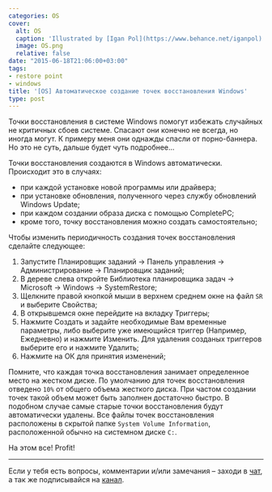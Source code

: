 ```yaml
---
categories: OS
cover:
  alt: OS
  caption: 'Illustrated by [Igan Pol](https://www.behance.net/iganpol)'
  image: OS.png
  relative: false
date: "2015-06-18T21:06:00+03:00"
tags:
- restore point
- windows
title: '[OS] Автоматическое создание точек восстановления Windows'
type: post
---
```



Точки восстановления в системе Windows помогут избежать случайных не критичных сбоев системе. Спасают они конечно не всегда, но иногда могут. К примеру меня они однажды спасли от порно-баннера. Но это не суть, дальше будет чуть подробнее...

Точки восстановления создаются в Windows автоматически. Происходит это в случаях:

- при каждой установке новой программы или драйвера;
- при установке обновления, полученного через службу обновлений Windows Update;
- при каждом создании образа диска с помощью CompletePC;
- кроме того, точку восстановления можно создать самостоятельно;

Чтобы изменить периодичность создания точек восстановления сделайте следующее:

1. Запустите Планировщик заданий -> Панель управления -> Администрирование -> Планировщик заданий;
2. В дереве слева откройте Библиотека планировщика задач -> Microsoft -> Windows -> SystemRestore;
3. Щелкните правой кнопкой мыши в верхнем среднем окне на файл `SR` и выберите Свойства;
4. В открывшемся окне перейдите на вкладку Триггеры;
5. Нажмите Создать и задайте необходимые Вам временные параметры, либо выберите уже имеющийся триггер (Например, Ежедневно) и нажмите Изменить. Для удаления созданых триггеров выберите его и нажмите Удалить;
6. Нажмите на ОК для принятия изменений;

Помните, что каждая точка восстановления занимает определенное место на жестком диске. По умолчанию для точек восстановления отведено `10%` от общего объема жесткого диска. При частом создании точек такой объем может быть заполнен достаточно быстро. В подобном случае самые старые точки восстановления будут автоматически удалены. Все файлы точек восстановления расположены в скрытой папке `System Volume Information`, расположенной обычно на системном диске `С:`.

На этом все! Profit!

---
Если у тебя есть вопросы, комментарии и/или замечания – заходи в [чат](https://ttttt.me/jtprogru_chat), а так же подписывайся на [канал](https://ttttt.me/jtprogru_channel).
